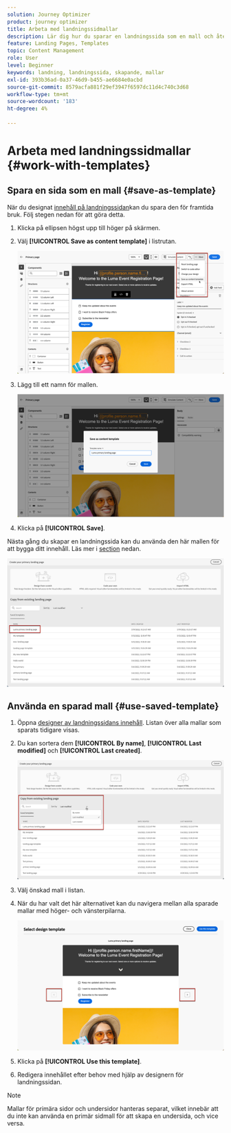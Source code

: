 ```yaml
---
solution: Journey Optimizer
product: journey optimizer
title: Arbeta med landningssidmallar
description: Lär dig hur du sparar en landningssida som en mall och återanvänder den i Journey Optimizer
feature: Landing Pages, Templates
topic: Content Management
role: User
level: Beginner
keywords: landning, landningssida, skapande, mallar
exl-id: 393b36ad-0a37-46d9-b455-ae6684e0acbd
source-git-commit: 8579acfa881f29ef3947f6597dc11d4c740c3d68
workflow-type: tm+mt
source-wordcount: '183'
ht-degree: 4%

---
```


# Arbeta med landningssidmallar {#work-with-templates}

## Spara en sida som en mall {#save-as-template}

När du designat [innehåll på landningssidan](lp-content.md)kan du spara den för framtida bruk. Följ stegen nedan för att göra detta.

1. Klicka på ellipsen högst upp till höger på skärmen.

1. Välj **[!UICONTROL Save as content template]** i listrutan.

   ![](assets/lp_designer-save-template.png)

1. Lägg till ett namn för mallen.

   ![](assets/lp_designer-template-name.png)

1. Klicka på **[!UICONTROL Save]**.

Nästa gång du skapar en landningssida kan du använda den här mallen för att bygga ditt innehåll. Läs mer i [section](#use-saved-template) nedan.

![](assets/lp_designer-saved-template.png)

## Använda en sparad mall {#use-saved-template}

1. Öppna [designer av landningssidans innehåll](design-lp.md). Listan över alla mallar som sparats tidigare visas.

1. Du kan sortera dem **[!UICONTROL By name]**, **[!UICONTROL Last modified]** och **[!UICONTROL Last created]**.

   ![](assets/lp_designer-saved-templates.png)

1. Välj önskad mall i listan.

1. När du har valt det här alternativet kan du navigera mellan alla sparade mallar med höger- och vänsterpilarna.

   ![](assets/lp_designer-saved-templates-navigate.png)

1. Klicka på **[!UICONTROL Use this template]**.

1. Redigera innehållet efter behov med hjälp av designern för landningssidan.

>[!NOTE]
>
>Mallar för primära sidor och undersidor hanteras separat, vilket innebär att du inte kan använda en primär sidmall för att skapa en undersida, och vice versa.
